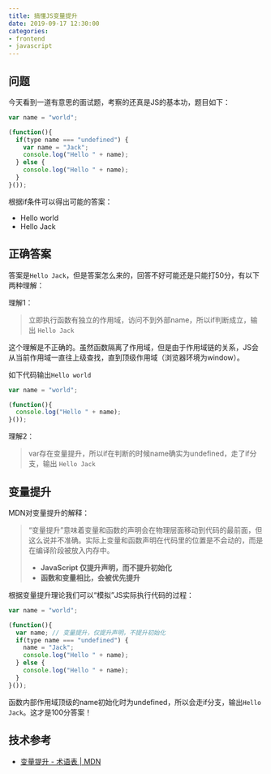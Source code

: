 ```yaml
---
title: 搞懂JS变量提升
date: 2019-09-17 12:30:00
categories:
- frontend
- javascript
---
```


## 问题

今天看到一道有意思的面试题，考察的还真是JS的基本功，题目如下：

```javascript
var name = "world";

(function(){
  if(type name === "undefined") {
    var name = "Jack";
  	console.log("Hello " + name);
  } else {
    console.log("Hello " + name);
  }
}());
```

根据if条件可以得出可能的答案：

+ Hello world
+ Hello Jack

## 正确答案

答案是`Hello Jack`，但是答案怎么来的，回答不好可能还是只能打50分，有以下两种理解：

理解1：

> 立即执行函数有独立的作用域，访问不到外部name，所以if判断成立，输出 `Hello Jack`

这个理解是不正确的。虽然函数隔离了作用域，但是由于作用域链的关系，JS会从当前作用域一直往上级查找，直到顶级作用域（浏览器环境为window）。

如下代码输出`Hello world`

```javascript
var name = "world";

(function(){
  console.log("Hello " + name);
}());
```

理解2：

> var存在变量提升，所以if在判断的时候name确实为undefined，走了if分支，输出 `Hello Jack`

## 变量提升

MDN对变量提升的解释：

> “变量提升”意味着变量和函数的声明会在物理层面移动到代码的最前面，但这么说并不准确。实际上变量和函数声明在代码里的位置是不会动的，而是在编译阶段被放入内存中。
>
> + **JavaScript 仅提升声明，而不提升初始化**
> + **函数和变量相比，会被优先提升**

根据变量提升理论我们可以“模拟”JS实际执行代码的过程：

```javascript
var name = "world";

(function(){
  var name; // 变量提升，仅提升声明，不提升初始化
  if(type name === "undefined") {
    name = "Jack";
    console.log("Hello " + name);
  } else {
    console.log("Hello " + name);
  }
}());
```

函数内部作用域顶级的name初始化时为undefined，所以会走if分支，输出`Hello Jack`。这才是100分答案！

## 技术参考

+ [变量提升 - 术语表 | MDN](https://developer.mozilla.org/zh-CN/docs/Glossary/Hoisting)